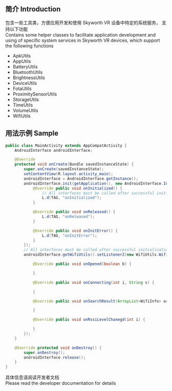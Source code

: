 ## 简介 Introduction
包含一些工具类，方便应用开发和使用 Skyworth VR 设备中特定的系统服务， 支持以下功能  
Contains some helper classes to facilitate application development and using of specific system services in Skyworth VR devices, which support the following functions
* ApkUtils
* AppUtils
* BatteryUtils
* BluetoothUtils
* BrightnessUtils
* DeviceUtils
* FotaUtils
* ProximitySensorUtils
* StorageUtils
* TimeUtils
* VolumeUtils
* WifiUtils

## 用法示例 Sample  
```java
public class MainActivity extends AppCompatActivity {
    AndroidInterface androidInterface;

    @Override
    protected void onCreate(Bundle savedInstanceState) {
        super.onCreate(savedInstanceState);
        setContentView(R.layout.activity_main);
        androidInterface = AndroidInterface.getInstance();
        androidInterface.init(getApplication(), new AndroidInterface.InitListener() {
            @Override public void onInitialized() {
                // All interfaces must be called after successful initialization.
                L.d(TAG, "onInitialized");
            }

            @Override public void onReleased() {
                L.d(TAG, "onReleased");
            }

            @Override public void onInitError() {
                L.d(TAG, "onInitError");
            }
        });
        // All interfaces must be called after successful initialization.
        androidInterface.getWifiUtils().setListener2(new WifiUtils.WifiListener2() {

            @Override public void onOpened(boolean b) {

            }

            @Override public void onConnecting(int i, String s) {

            }

            @Override public void onSearchResult(ArrayList<WifiInfo> arrayList) {

            }

            @Override public void onRssiLevelChanegd(int i) {

            }
        });
    }

    @Override protected void onDestroy() {
        super.onDestroy();
        androidInterface.release();
    }
}
```

具体信息请阅读开发者文档  
Please read the developer documentation for details
